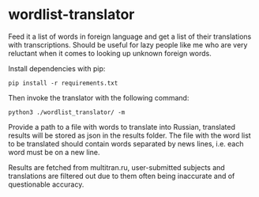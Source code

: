 # wordlist-translator

Feed it a list of words in foreign language and get a list of their translations with transcriptions. Should be useful for lazy people like me who are very reluctant when it comes to looking up unknown foreign words.

Install dependencies with pip:

```
pip install -r requirements.txt
```

Then invoke the translator with the following command:

```
python3 ./wordlist_translator/ -m
```

Provide a path to a file with words to translate into Russian, translated results will be stored as json in the results folder. The file with the word list to be translated should contain words separated by news lines, i.e. each word must be on a new line.

Results are fetched from multitran.ru, user-submitted subjects and translations are filtered out due to them often being inaccurate and of questionable accuracy.
